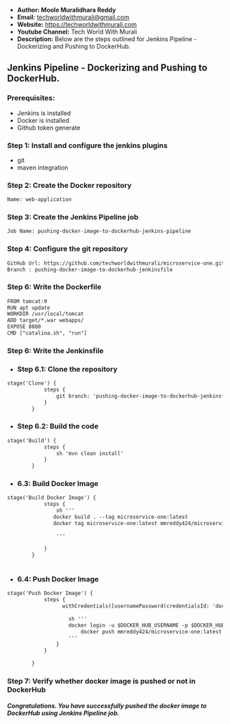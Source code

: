 + <b>Author: Moole Muralidhara Reddy</b></br>
+ <b>Email:</b> techworldwithmurali@gmail.com</br>
+ <b>Website:</b> https://techworldwithmurali.com </br>
+ <b>Youtube Channel:</b> Tech World With Murali</br>
+ <b>Description:</b> Below are the steps outlined for Jenkins Pipeline - Dockerizing and Pushing to DockerHub.</br>

## Jenkins Pipeline - Dockerizing and Pushing to DockerHub.

### Prerequisites:
+ Jenkins is installed
+  Docker is installed
+  Github token generate

### Step 1: Install and configure the jenkins plugins
 + git
 + maven integration

### Step 2: Create the Docker repository
```xml
Name: web-application
```

### Step 3: Create the Jenkins Pipeline job
```xml
Job Name: pushing-docker-image-to-dockerhub-jenkins-pipeline
```
### Step 4: Configure the git repository
```xml
GitHub Url: https://github.com/techworldwithmurali/microservice-one.git
Branch : pushing-docker-image-to-dockerhub-jenkinsfile
```
### Step 6: Write the Dockerfile
```xml
FROM tomcat:9
RUN apt update
WORKDIR /usr/local/tomcat
ADD target/*.war webapps/
EXPOSE 8080
CMD ["catalina.sh", "run"]
```

### Step 6: Write the Jenkinsfile
  + ### Step 6.1: Clone the repository 
```xml
stage('Clone') {
            steps {
                git branch: 'pushing-docker-image-to-dockerhub-jenkinsfile', credentialsId: 'Github_credentails', url: 'https://github.com/techworldwithmurali/microservice-one.git'
            }
        }
```
  + ### Step 6.2: Build the code
```xml
stage('Build') {
            steps {
                sh 'mvn clean install'
            }
        }
```
  + ### 6.3: Build Docker Image
```xml
stage('Build Docker Image') {
            steps {
                sh '''
               docker build . --tag microservice-one:latest
               docker tag microservice-one:latest mmreddy424/microservice-one:latest
                
                '''
                
            }
        }
   
```
+ ###  6.4: Push Docker Image
```xml
stage('Push Docker Image') {
            steps {
                  withCredentials([usernamePassword(credentialsId: 'dockerhub_crdenatils', passwordVariable: 'DOCKER_HUB_PASSWORD', usernameVariable: 'DOCKER_HUB_USERNAME')]) {
       
                    sh '''
                    docker login -u $DOCKER_HUB_USERNAME -p $DOCKER_HUB_PASSWORD
                        docker push mmreddy424/microservice-one:latest
                    '''
                }
            } 
            
        }
```


### Step 7: Verify whether docker image is pushed or not in DockerHub

##### Congratulations. You have successfully pushed the docker image to DockerHub using Jenkins Pipeline job.

